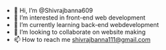 - 👋 Hi, I’m @Shivrajbanna609
- 👀 I’m interested in front-end web development
- 🌱 I’m currently learning back-end webdevelopment
- 💞️ I’m looking to collaborate on website making
- 📫 How to reach me shivrajbanna111@gmail.com

<!---
Shivrajbanna609/Shivrajbanna609 is a ✨ special ✨ repository because its `README.md` (this file) appears on your GitHub profile.
You can click the Preview link to take a look at your changes.
--->
